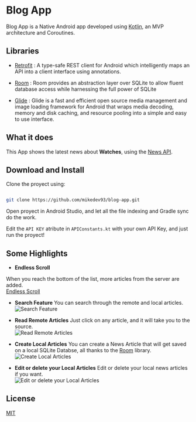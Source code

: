 # Blog App

  

Blog App is a Native Android app developed using [Kotlin](https://kotlinlang.org/), an MVP architecture and Coroutines.

  

## Libraries

  

-  [Retrofit](http://square.github.io/retrofit/) : A type-safe REST client for Android which intelligently maps an API into a client interface using annotations.

-  [Room](https://developer.android.com/training/data-storage/room/) : Room provides an abstraction layer over SQLite to allow fluent database access while harnessing the full power of SQLite

-  [Glide](https://github.com/bumptech/glide) : Glide is a fast and efficient open source media management and image loading framework for Android that wraps media decoding, memory and disk caching, and resource pooling into a simple and easy to use interface.

  

## What it does

  

This App shows the latest news about **Watches**, using the [News API](https://newsapi.org/).

  

## Download and Install

Clone the proyect using:

  

```bash

git clone https://github.com/mikedev93/blog-app.git

```

Open proyect in Android Studio, and let all the file indexing and Gradle sync do the work.

Edit the ``API KEY`` atribute in ``APIConstants.kt`` with your own API Key, and just run the proyect!

  

## Some Highlights

*  **Endless Scroll**

When you reach the bottom of the list, more articles from the server are added.<br>
[Endless Scroll](https://media.giphy.com/media/GFwOKyrE1X5zEpXyCQ/giphy.gif)

  

*  **Search Feature**
You can search through the remote and local articles.<br>
![Search Feature](https://media.giphy.com/media/njwaFk4tNu7EzytHXU/giphy.gif)

  

*  **Read Remote Articles**
Just click on any article, and it will take you to the source.<br>
![Read Remote Articles](https://media.giphy.com/media/UEb9q1CHwjVEqTzSHL/giphy.gif)

  

*  **Create Local Articles**
You can create a News Article that will get saved on a local SQLite Databse, all thanks to the [Room](https://developer.android.com/training/data-storage/room/) library.<br>
![Create Local Articles](https://media.giphy.com/media/H3Yx72ELreJUit6U7q/giphy.gif)

  

*  **Edit or delete your Local Articles**
Edit or delete your local news articles if you want.<br>
![Edit or delete your Local Articles](https://media.giphy.com/media/r8OX1e1d7b53LE68J4/giphy.gif)

  
  
  
  

## License

[MIT](https://choosealicense.com/licenses/mit/)
